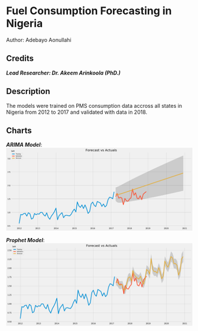 # Fuel Consumption Forecasting in Nigeria
Author: Adebayo Aonullahi

## Credits
**_Lead Researcher: Dr. Akeem Arinkoola (PhD.)_**<br>

## Description
The models were trained on PMS consumption data accross all states in Nigeria from 2012 to 2017 and validated with data in 2018. 

## Charts
**_ARIMA Model_**:<br>
<img src="arima.png"><br>

**_Prophet Model_**:<br>
<img src="prophet.png"><br>